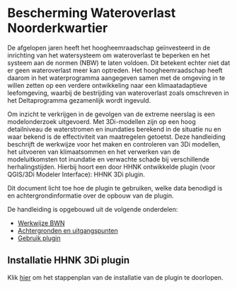 # **Bescherming Wateroverlast Noorderkwartier**
De afgelopen jaren heeft het hoogheemraadschap geïnvesteerd in de inrichting van het watersysteem om wateroverlast te beperken en het systeem aan de normen (NBW) te laten voldoen. Dit betekent echter niet dat er geen wateroverlast meer kan optreden. Het hoogheemraadschap heeft daarom in het waterprogramma aangegeven samen met de omgeving in te willen zetten op een verdere ontwikkeling naar een klimaatadaptieve leefomgeving, waarbij de bestrijding van wateroverlast zoals omschreven in het Deltaprogramma gezamenlijk wordt ingevuld.

Om inzicht te verkrijgen in de gevolgen van de extreme neerslag is een modelonderzoek uitgevoerd. Met 3Di-modellen zijn op een hoog detailniveau de waterstromen en inundaties berekend in de situatie nu en waar bekend is de effectiviteit van maatregelen getoetst. Deze handleiding beschrijft de werkwijze voor het maken en controleren van 3Di modellen, het uitvoeren van klimaatsommen en het verwerken van de modeluitkomsten tot inundatie en verwachte schade bij verschillende herhalingstijden. Hierbij hoort een door HHNK ontwikkelde plugin (voor QGIS/3Di Modeler Interface): HHNK 3Di plugin.

Dit document licht toe hoe de plugin te gebruiken, welke data benodigd is en achtergrondinformatie over de opbouw van de plugin. 

De handleiding is opgebouwd uit de volgende onderdelen:

- [Werkwijze BWN](../2_werkwijze_bwn/werkwijze_bwn.md)
- [Achtergronden en uitgangspunten](../3_achtergronden_en_uitgangspunten/achtergronden_en_uitgangspunten.md)
- [Gebruik plugin](../4_gebruik_plugin/gebruik_plugin.md)

## **Installatie HHNK 3Di plugin**
Klik [hier](../installatie/installatie_handleiding.md) om het stappenplan van de installatie van de plugin te doorlopen.
